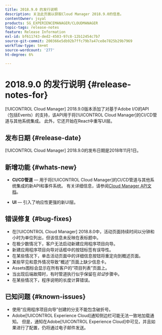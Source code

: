 ```yaml
---
title: 2018.9.0 的发行说明
description: 关注此页面以获取Cloud Manager 2018.9.0的信息。
contentOwner: jsyal
products: SG_EXPERIENCEMANAGER/CLOUDMANAGER
topic-tags: release-notes
feature: Release Information
exl-id: bf611743-ded2-4503-97c8-12b12454c7b7
source-git-commit: 200366e5db92b7ffc79b7a47ce8e7825b29b7969
workflow-type: tm+mt
source-wordcount: '277'
ht-degree: 6%

---
```


# 2018.9.0 的发行说明 {#release-notes-for}

[!UICONTROL Cloud Manager] 2018.9.0版本添加了对基于Adobe I/O的API（包括Events）的支持，该API用于将[!UICONTROL Cloud Manager]的CI/CD管道与其他系统集成。 此外，它还开始在React中重写UI层。

## 发布日期 {#release-date}

[!UICONTROL Cloud Manager] 2018.9.0的发布日期是2018年11月1日。

## 新增功能 {#whats-new}

* **CI/CD管道** — 用于将[!UICONTROL Cloud Manager]的CI/CD管道与其他系统集成的新API和事件系统。 有关详细信息，请参阅[Cloud Manager API文档](https://www.adobe.io/apis/experiencecloud/cloud-manager/docs.html)。

* **UI** — 引入了响应性更强的新UI层。

## 错误修复 {#bug-fixes}

* 在[!UICONTROL Cloud Manager] 2018.8.0中，活动页面持续时间以分钟和小时为单位列出，但该信息未反映在表标题中。
* 在极少数情况下，客户无法启动新建应用程序项目向导。
* 新建应用程序项目向导对话框中的按钮标签有误导性。
* 在某些情况下，单击活动页面中的详细信息按钮将重定向到概述页面。
* 某些罕见和意外情况导致“概述”页面上缺少信息卡。
* Assets图标会显示在所有客户的“项目列表”页面上。
* 当出现后端故障时，有时管道执行似乎保留在&#x200B;*验证*&#x200B;步骤中。
* 在某些情况下，程序说明的长度计算错误。

## 已知问题 {#known-issues}

* 使用“应用程序项目向导”创建的分支不能包含破折号。
* Adobe[!UICONTROL Experience Cloud]通知侧边栏可能无法一致地加载通知。 但是，通知在Adobe[!UICONTROL Experience Cloud]中可见，并且如果进行了配置，仍将通过电子邮件发送。
